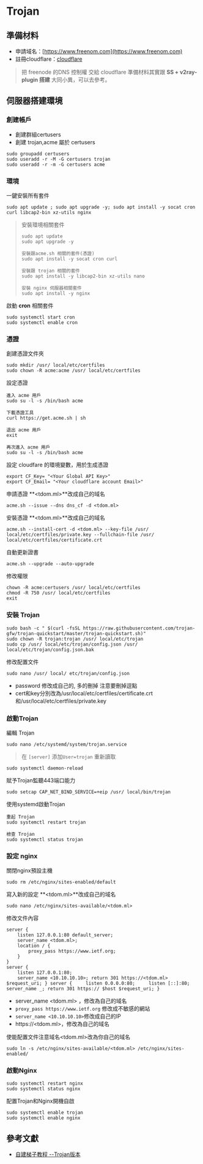 # Trojan

## 準備材料
* 申請域名：[https://www.freenom.com](https://www.freenom.com)
* 註冊cloudflare：[cloudflare](cloudflare)
> 把 freenode 的DNS 控制權 交給 cloudflare
> 準備材料其實跟 **SS + v2ray-plugin 搭建** 大同小異，可以去參考。

## 伺服器搭建環境
### 創建帳戶
* 創建群組certusers
* 創建 trojan,acme 屬於 certusers
```
sudo groupadd certusers
sudo useradd -r -M -G certusers trojan
sudo useradd -r -m -G certusers acme
```

### 環境
一鍵安裝所有套件
```
sudo apt update ; sudo apt upgrade -y; sudo apt install -y socat cron curl libcap2-bin xz-utils nginx
```

> 安裝環境相關套件
> ```
> sudo apt update
> sudo apt upgrade -y
> 
> 安裝跟acme.sh 相關的套件(憑證)
> sudo apt install -y socat cron curl
> 
> 安裝跟 trojan 相關的套件
> sudo apt install -y libcap2-bin xz-utils nano
> 
> 安裝 nginx 伺服器相關套件
> sudo apt install -y nginx
> ```

啟動 **cron** 相關套件
```
sudo systemctl start cron
sudo systemctl enable cron
```

### 憑證
創建憑證文件夾
```
sudo mkdir /usr/ local/etc/certfiles 
sudo chown -R acme:acme /usr/ local/etc/certfiles
```

設定憑證
```
進入 acme 用戶
sudo su -l -s /bin/bash acme

下載憑證工具
curl https://get.acme.sh | sh 

退出 acme 用戶
exit

再次進入 acme 用戶
sudo su -l -s /bin/bash acme
```

設定 cloudfare 的環境變數，用於生成憑證
```
export CF_Key= "<Your Global API Key>" 
export CF_Email= "<Your cloudflare account Email>"
```

申請憑證 **<tdom.ml>**改成自己的域名
```
acme.sh --issue --dns dns_cf -d <tdom.ml>
```

安裝憑證 **<tdom.ml>**改成自己的域名
```
acme.sh --install-cert -d <tdom.ml> --key-file /usr/ local/etc/certfiles/private.key --fullchain-file /usr/ local/etc/certfiles/certificate.crt
```
自動更新證書
```
acme.sh --upgrade --auto-upgrade
```

修改權限
```
chown -R acme:certusers /usr/ local/etc/certfiles 
chmod -R 750 /usr/ local/etc/certfiles 
exit
```
### 安裝 Trojan
```
sudo bash -c " $(curl -fsSL https://raw.githubusercontent.com/trojan-gfw/trojan-quickstart/master/trojan-quickstart.sh)"
sudo chown -R trojan:trojan /usr/ local/etc/trojan 
sudo cp /usr/ local/etc/trojan/config.json /usr/ local/etc/trojan/config.json.bak 
```
修改配置文件
```
sudo nano /usr/ local/ etc/trojan/config.json
```
* password 修改成自己的, 多的刪掉 注意要刪掉逗點
* cert和key分別改為/usr/local/etc/certfiles/certificate.crt和/usr/local/etc/certfiles/private.key

### 啟動Trojan
編輯 Trojan
```
sudo nano /etc/systemd/system/trojan.service
```
> 在 `[server]` 添加`User=trojan`
重新讀取
```
sudo systemctl daemon-reload
```
賦予Trojan監聽443端口能力
```
sudo setcap CAP_NET_BIND_SERVICE=+eip /usr/ local/bin/trojan
```

使用systemd啟動Trojan

```
重起 Trojan
sudo systemctl restart trojan 

檢查 Trojan
sudo systemctl status trojan
```

### 設定 nginx
關閉nginx預設主機

```
sudo rm /etc/nginx/sites-enabled/default
```

寫入新的設定 **<tdom.ml>**改成自己的域名

```
sudo nano /etc/nginx/sites-available/<tdom.ml>
```

修改文件內容

```
server { 
    listen 127.0.0.1:80 default_server; 
    server_name <tdom.ml>; 
    location / { 
        proxy_pass https://www.ietf.org; 
    } 
} 
server { 
    listen 127.0.0.1:80; 
    server_name <10.10.10.10>; return 301 https://<tdom.ml> $request_uri; } server {     listen 0.0.0.0:80;     listen [::]:80;     server_name _; return 301 https:// $host $request_uri; }
```

* server_name <tdom.ml> ，修改為自己的域名
* `proxy_pass https://www.ietf.org` 修改成不敏感的網站
* `server_name <10.10.10.10>`修改成自己的IP
* https://<tdom.ml>，修改為自己的域名

使能配置文件注意域名<tdom.ml>改為你自己的域名

```
sudo ln -s /etc/nginx/sites-available/<tdom.ml> /etc/nginx/sites-enabled/
```

### 啟動Nginx

```
sudo systemctl restart nginx 
sudo systemctl status nginx
```

配置Trojan和Nginx開機自啟
```
sudo systemctl enable trojan 
sudo systemctl enable nginx
```

## 參考文獻
* [自建梯子教程 --Trojan版本](https://www.cnblogs.com/z45281625/p/11738850.html)